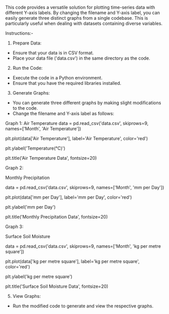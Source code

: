 This code provides a versatile solution for plotting time-series data with different Y-axis labels. By changing the filename and Y-axis label, you can easily generate three distinct graphs from a single codebase. This is particularly useful when dealing with datasets containing diverse variables.

Instructions:-


1. Prepare Data:
- Ensure that your data is in CSV format.
- Place your data file ('data.csv') in the same directory as the code.


2. Run the Code:
- Execute the code in a Python environment.
- Ensure that you have the required libraries installed.

3. Generate Graphs:
- You can generate three different graphs by making slight modifications to the code.
- Change the filename and Y-axis label as follows:





Graph 1: Air Temperature
data = pd.read_csv('data.csv', skiprows=9, names=['Month', 'Air Temperature'])

plt.plot(data['Air Temperature'], label='Air Temperature', color='red')

plt.ylabel('Temperature(°C)')

plt.title('Air Temperature Data', fontsize=20)





Graph 2:

Monthly Precipitation

data = pd.read_csv('data.csv', skiprows=9, names=['Month', 'mm per Day'])

plt.plot(data['mm per Day'], label='mm per Day', color='red')

plt.ylabel('mm per Day')

plt.title('Monthly Precipitation Data', fontsize=20)




Graph 3:

Surface Soil Moisture

data = pd.read_csv('data.csv', skiprows=9, names=['Month', 'kg per metre square'])

plt.plot(data['kg per metre square'], label='kg per metre square', color='red')

plt.ylabel('kg per metre square')

plt.title('Surface Soil Moisture Data', fontsize=20)

5. View Graphs:
- Run the modified code to generate and view the respective graphs.
